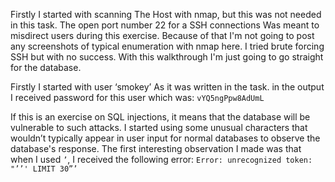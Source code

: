Firstly I started with scanning The Host with nmap, but this was not needed in this task. The open port number 22 for a SSH connections Was meant to misdirect users during this exercise. Because of that I'm not going to post any screenshots of typical enumeration with nmap here. I tried brute forcing SSH but with no success. With this walkthrough I'm just going to go straight for the database.

Firstly I started with user ‘smokey’ As it was written in the task. in the output I received password for this user which was: `vYQ5ngPpw8AdUmL`

If this is an exercise on SQL injections, it means that the database will be vulnerable to such attacks. I started using some unusual characters that wouldn’t typically appear in user input for normal databases to observe the database's response. The first interesting observation I made was that when I used `’`, I received the following error: `Error: unrecognized token: "’’' LIMIT 30”’`
